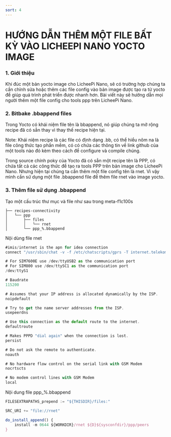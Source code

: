 ```yaml
---
sort: 4
---
```


# HƯỚNG DẪN THÊM MỘT FILE BẤT KỲ VÀO LICHEEPI NANO YOCTO IMAGE


### 1. Giới thiệu

Khi đúc một bản yocto image cho LicheePi Nano, sẽ có trường hợp chúng ta cần chỉnh sửa hoặc thêm
các file config vào bản image được tạo ra từ yocto để giúp quá trình phát triển được nhanh hơn.
Bài viết này sẽ hướng dẫn mọi người thêm một file config cho tools ppp trên LicheePi Nano.

### 2. Bitbake .bbappend files

Trong Yocto có khái niệm file tên là bbappend, nó giúp chúng ta mở rộng recipe đã có sẳn thay
vì thay thế recipe hiện tại.

Note:
  Khái niệm recipe là các file có định dạng .bb, có thể hiểu nôm na là file công thức tạo phần mềm,
có có chứa các thông tin về link github của một tools nào đó kèm theo cách để configure và compile chúng.

Trong source chính poky của Yocto đã có sẳn một recipe tên là PPP, có chứa tất cả các công thức để tạo ra
tools PPP trên bản image cho LicheePi Nano. Nhưng hiện tại chúng ta cần thêm một file config tên là rnet.
Vì vậy mình cần sử dụng một file .bbappend file để thêm file rnet vào image yocto.

### 3. Thêm file sử dụng .bbappend

Tạo một cấu trúc thư mục và file như sau trong meta-f1c100s


```shell
├── recipes-connectivity
│   └── ppp
│       ├── files
│       │   └── rnet
│       └── ppp_%.bbappend
```




Nội dùng file rnet
```js
#imis/internet is the apn for idea connection
connect "/usr/sbin/chat -v -f /etc/chatscripts/gprs -T internet.telekom"

# For SIM7600E use /dev/ttyUSB2 as the communication port
# For SIM800 use /dev/ttySC1 as the communication port
/dev/ttyS1

# Baudrate
115200

# Assumes that your IP address is allocated dynamically by the ISP.
noipdefault

# Try to get the name server addresses from the ISP.
usepeerdns

# Use this connection as the default route to the internet.
defaultroute

# Makes PPPD "dial again" when the connection is lost.
persist

# Do not ask the remote to authenticate.
noauth

# No hardware flow control on the serial link with GSM Modem
nocrtscts

# No modem control lines with GSM Modem
local
```

Nội dung file ppp_%.bbappend
```js
FILESEXTRAPATHS_prepend := "${THISDIR}/files:"

SRC_URI += "file://rnet"

do_install_append() {
    install -m 0644 ${WORKDIR}/rnet ${D}${sysconfdir}/ppp/peers
}
```


